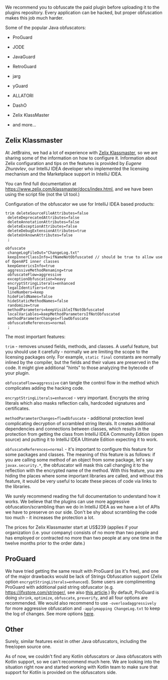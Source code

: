 [//]: # (title: 5. Obfuscate the plugin)

We recommend you to obfuscate the paid plugin before uploading it to the plugins repository. Every application can be hacked, but proper obfuscation makes this job much harder.

Some of the popular Java obfuscators:

* ProGuard

* JODE

* JavaGuard

* RetroGuard

* jarg

* yGuard

* ALLATORI

* DashO

* Zelix KlassMaster

* and more...

## Zelix Klassmaster

At JetBrains, we had a lot of experience with [Zelix Klassmaster](https://www.zelix.com/klassmaster/index.html), so we are sharing some of the information on how to configure it. Information about Zelix configuration and tips on the features is provided by *Eugene Zhuravlev*, our IntelliJ IDEA developer who implemented the licensing mechanism and the Marketplace support in IntelliJ IDEA.

You can find full documentation at https://www.zelix.com/klassmaster/docs/index.html, and we have been using the script file (not the UI tool.)

Configuration of the obfuscator we use for IntelliJ IDEA based products:

```
trim deleteSourceFileAttributes=false
 deleteDeprecatedAttributes=false
 deleteAnnotationAttributes=false
 deleteExceptionAttributes=false
 deleteDebugExtensionAttributes=true
 deleteUnknownAttributes=false
 ;

obfuscate
 changeLogFileOut="ChangeLog.txt"
 keepInnerClassInfo=ifNameNotObfuscated // should be true to allow use of OpenAPI inner classes
 keepGenericsInfo=true
 aggressiveMethodRenaming=true
 obfuscateFlow=aggressive
 exceptionObfuscation=heavy
 encryptStringLiterals=enhanced
 legalIdentifiers=true
 lineNumbers=keep
 hideFieldNames=false
 hideStaticMethodNames=false
 randomize=true
 methodParameters=keepVisibleIfNotObfuscated
 localVariables=keepMethodParametersIfNotObfuscated
 methodParameterChanges=flowObfuscate
 obfuscateReferences=normal
 ;
```

The most important features:

`trim` - removes unused fields, methods, and classes. A useful feature, but you should use it carefully - normally we are limiting the scope to the licensing packages only. For example, `static final` constants are normally inlined by the compiler, but the fields and their values are preserved in the code. It might give additional "hints" to those analyzing the bytecode of your plugin.

`obfuscateFlow=aggressive` can tangle the control flow in the method which complicates adding the hacking code.

`encryptStringLiterals=enhanced` - very important. Encrypts the string literals which also masks reflection calls, hardcoded signatures and certificates.

`methodParameterChanges=flowObfuscate` - additional protection level complicating decryption of scrambled string literals. It creates additional dependencies and connections between classes, which results in the protection from getting the class from IntelliJ IDEA Community Edition (open source) and putting it to IntelliJ IDEA Ultimate Edition expecting it to work.

`obfuscateReferences=normal` - it's important to configure this feature for some packages and classes. The meaning of this feature is as follows: if you are calling some method of an object from some package, let's say `javax.security.*`, the obfuscator will mask this call changing it to the reflection with the encrypted name of the method. With this feature, you are hiding the places where some important libraries are called, and without this feature, it would be very useful to locate these pieces of code via links to the libraries.

We surely recommend reading the full documentation to understand how it works. We believe that the plugins can use more aggressive obfuscation/scrambling than we do in IntelliJ IDEA as we have a lot of APIs we have to preserve on our side. Don't be shy about scrambling the code too much - it increases the protection a lot.

The prices for Zelix Klassmaster start at US$239 (applies if your organization (i.e. your company) consists of no more than two people and has employed or contracted no more than two people at any one time in the twelve months prior to the order date.)

## ProGuard

We have tried getting the same result with ProGuard (as it's free), and one of the major drawbacks would be lack of Strings Obfuscation support (Zelix option `encryptStringLiterals=enhanced`). Some users are complimenting ProGuard with additional paid string obfuscator (e.g. https://jfxstore.com/stringer/, see also [this article](https://medium.com/@anujjindal7/android-string-literals-obfuscation-in-code-6700a85d5cd1).) By default, ProGuard is doing `shrink`, `optimize`, `obfuscate`, `preverify`, and all four options are recommended. We would also recommend to use `-overloadaggressively` for more aggressive obfuscation and `-applymapping ChangeLog.txt` to keep the log of changes. See more options [here](https://www.guardsquare.com/en/products/proguard/manual/usage#obfuscationoptions).

## Other

Surely, similar features exist in other Java obfuscators, including the free/open source one.

As of now, we couldn't find any Kotlin obfuscators or Java obfuscators with Kotlin support, so we can't recommend much here. We are looking into the situation right now and started working with Kotlin team to make sure that support for Kotlin is provided on the obfuscators side.
 